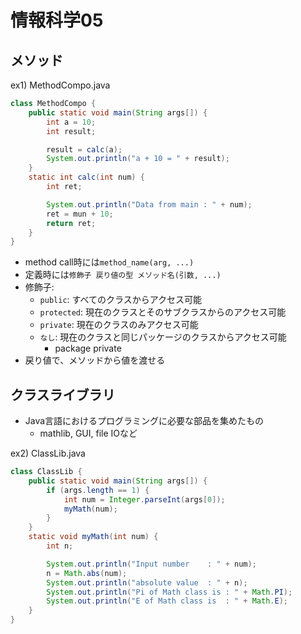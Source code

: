 # 情報科学05

## メソッド

ex1) MethodCompo.java

```java
class MethodCompo {
	public static void main(String args[]) {
		int a = 10;
		int result;

		result = calc(a);
		System.out.println("a + 10 = " + result);
	}
	static int calc(int num) {
		int ret;

		System.out.println("Data from main : " + num);
		ret = mun + 10;
		return ret;
	}
}
```

- method call時には`method_name(arg, ...)`
- 定義時には`修飾子 戻り値の型 メソッド名(引数, ...)`
- 修飾子:
  - `public`: すべてのクラスからアクセス可能
  - `protected`: 現在のクラスとそのサブクラスからのアクセス可能
  - `private`: 現在のクラスのみアクセス可能
  - `なし`: 現在のクラスと同じパッケージのクラスからアクセス可能
    - package private
- 戻り値で、メソッドから値を渡せる

## クラスライブラリ

- Java言語におけるプログラミングに必要な部品を集めたもの
  - mathlib, GUI, file IOなど

ex2) ClassLib.java

```java
class ClassLib {
	public static void main(String args[]) {
		if (args.length == 1) {
			int num = Integer.parseInt(args[0]);
			myMath(num);
		}
	}
	static void myMath(int num) {
		int n;

		System.out.println("Input number	: " + num);
		n = Math.abs(num);
		System.out.println("absolute value	: " + n);
		System.out.println("Pi of Math class is	: " + Math.PI);
		System.out.println("E of Math class is	: " + Math.E);
	}
}
```
